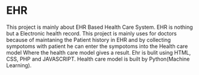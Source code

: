 # EHR
This project is mainly about EHR Based Health Care System. EHR is nothing but a Electronic health record.
This project is mainly uses for doctors because of maintaning the Patient history in EHR and by collecting sympotoms with patient he can enter the sympotoms into the Health care model Where the health care model gives a result.
Ehr is bulit using HTML, CSS, PHP and JAVASCRIPT.
Health care model is built by Python(Machine Learning).


